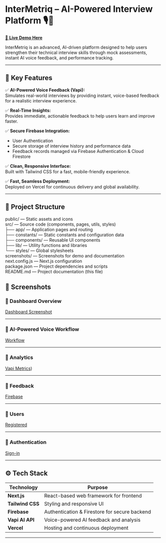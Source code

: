 # InterMetriq – AI-Powered Interview Platform 🎙️🧠

[🚀 **Live Demo Here**](https://inter-metric-interview-platform.vercel.app/)

InterMetriq is an advanced, AI-driven platform designed to help users strengthen their technical interview skills through mock assessments, instant AI voice feedback, and performance tracking.

---

## 📌 Key Features

✅ **AI-Powered Voice Feedback (Vapi):**  
Simulates real-world interviews by providing instant, voice-based feedback for a realistic interview experience.

✅ **Real-Time Insights:**  
Provides immediate, actionable feedback to help users learn and improve faster.

✅ **Secure Firebase Integration:**
- User Authentication  
- Secure storage of interview history and performance data  
- Feedback records managed via Firebase Authentication & Cloud Firestore  

✅ **Clean, Responsive Interface:**  
Built with Tailwind CSS for a fast, mobile-friendly experience.

✅ **Fast, Seamless Deployment:**  
Deployed on Vercel for continuous delivery and global availability.

---

## 📂 Project Structure

public/               — Static assets and icons  
src/                  — Source code (components, pages, utils, styles)  
   ├── app/          — Application pages and routing  
   ├── constants/    — Static constants and configuration data  
   ├── components/   — Reusable UI components  
   ├── lib/          — Utility functions and libraries  
   └── styles/       — Global stylesheets  
screenshots/          — Screenshots for demo and documentation  
next.config.js        — Next.js configuration  
package.json          — Project dependencies and scripts  
README.md             — Project documentation (this file)  

## 📸 Screenshots

### 🔹 Dashboard Overview
[Dashboard Screenshot](https://surli.cc/akjzof)

---

### 🔹 AI-Powered Voice Workflow
[Workflow](https://surl.li/jatxpp)

---

### 🔹 Analytics
[Vapi Metrics](https://surl.li/afowvv))

---


### 🔹 Feedback
[Firebase](https://surli.cc/bnmigt)

---


### 🔹 Users
[Registered](https://surl.li/qmqgcd)

---


### 🔹 Authentication
[Sign-in ](https://surl.li/ckpdoy)

---

## ⚙️ Tech Stack

| Technology       | Purpose                                        |
|------------------|-----------------------------------------------|
| **Next.js**      | React-based web framework for frontend         |
| **Tailwind CSS** | Styling and responsive UI                      |
| **Firebase**     | Authentication & Firestore for secure backend  |
| **Vapi AI API**  | Voice-powered AI feedback and analysis         |
| **Vercel**       | Hosting and continuous deployment              |

---






